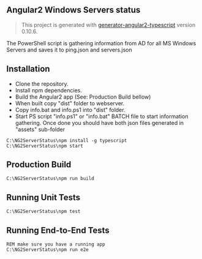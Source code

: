 ## Angular2 Windows Servers status
> This project is generated with [generator-angular2-typescript](https://github.com/shibbir/generator-angular2-typescript) version 0.10.6.

The PowerShell script is gathering information from AD for all MS Windows Servers and saves it to ping.json and servers.json

## Installation

- Clone the repository.
- Install npm dependencies.
- Build the Angular2 app (See: Production Build bellow)
- When built copy "dist" folder to webserver.
- Copy info.bat and info.ps1 into "dist" folder.
- Start PS script "info.ps1" or "info.bat" BATCH file to start information gathering. Once done you should have both json files generated in "assets" sub-folder

```Windows CLI (Command prompt)
C:\NG2ServerStatus\npm install -g typescript
C:\NG2ServerStatus\npm start
```
## Production Build
```Windows CLI (Command prompt)
C:\NG2ServerStatus\npm run build
```
## Running Unit Tests
```Windows CLI (Command prompt)
C:\NG2ServerStatus\npm test
```

## Running End-to-End Tests
```Windows CLI (Command prompt)
REM make sure you have a running app
C:\NG2ServerStatus\npm run e2e
```
